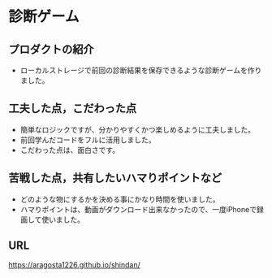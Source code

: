 # 診断ゲーム

## プロダクトの紹介

- ローカルストレージで前回の診断結果を保存できるような診断ゲームを作りました。

## 工夫した点，こだわった点

- 簡単なロジックですが、分かりやすくかつ楽しめるように工夫しました。
- 前回学んだコードをフルに活用しました。
- こだわった点は、面白さです。

## 苦戦した点，共有したいハマりポイントなど

- どのような物にするかを決める事にかなり時間を使いました。
- ハマりポイントは、動画がダウンロード出来なかったので、一度iPhoneで録画して使いました。

## URL
https://aragosta1226.github.io/shindan/